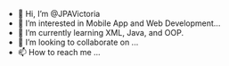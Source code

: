 - 👋 Hi, I’m @JPAVictoria
- 👀 I’m interested in Mobile App and Web Development...
- 🌱 I’m currently learning XML, Java, and OOP.
- 💞️ I’m looking to collaborate on ...
- 📫 How to reach me ...

<!---
JPAVictoria/JPAVictoria is a ✨ special ✨ repository because its `README.md` (this file) appears on your GitHub profile.
You can click the Preview link to take a look at your changes.
--->
